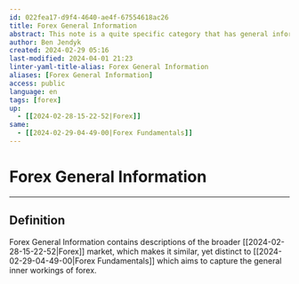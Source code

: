 ```yaml
---
id: 022fea17-d9f4-4640-ae4f-67554618ac26
title: Forex General Information
abstract: This note is a quite specific category that has general information on the ins and outs of the forex market, different from forex instruments or how to trade in the forex market.
author: Ben Jendyk
created: 2024-02-29 05:16
last-modified: 2024-04-01 21:23
linter-yaml-title-alias: Forex General Information
aliases: [Forex General Information]
access: public
language: en
tags: [forex] 
up:
  - [[2024-02-28-15-22-52|Forex]]
same:
  - [[2024-02-29-04-49-00|Forex Fundamentals]]
---
```


# Forex General Information

--- 

## Definition

Forex General Information contains descriptions of the broader [[2024-02-28-15-22-52|Forex]] market, which makes it similar, yet distinct to [[2024-02-29-04-49-00|Forex Fundamentals]] which aims to capture the general inner workings of forex.
